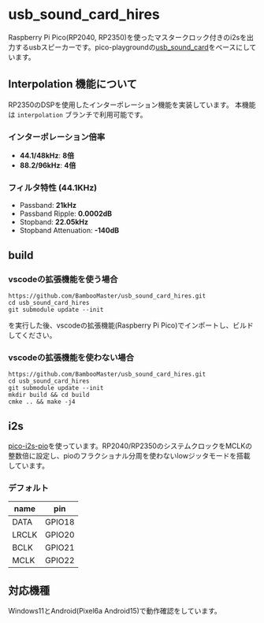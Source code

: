 # usb_sound_card_hires
Raspberry Pi Pico(RP2040, RP2350)を使ったマスタークロック付きのi2sを出力するusbスピーカーです。pico-playgroundの[usb_sound_card](https://github.com/raspberrypi/pico-playground/tree/master/apps/usb_sound_card)をベースにしています。

## Interpolation 機能について
RP2350のDSPを使用したインターポレーション機能を実装しています。
本機能は `interpolation` ブランチで利用可能です。

### インターポレーション倍率
- **44.1/48kHz**: **8倍**
- **88.2/96kHz**: **4倍**

### フィルタ特性 (44.1KHz)
- Passband: **21kHz**
- Passband Ripple: **0.0002dB**
- Stopband: **22.05kHz**
- Stopband Attenuation: **-140dB**

## build
### vscodeの拡張機能を使う場合
```
https://github.com/BambooMaster/usb_sound_card_hires.git
cd usb_sound_card_hires
git submodule update --init
```
を実行した後、vscodeの拡張機能(Raspberry Pi Pico)でインポートし、ビルドしてください。

### vscodeの拡張機能を使わない場合
```
https://github.com/BambooMaster/usb_sound_card_hires.git
cd usb_sound_card_hires
git submodule update --init
mkdir build && cd build
cmke .. && make -j4
```

## i2s
[pico-i2s-pio](https://github.com/BambooMaster/pico-i2s-pio.git)を使っています。RP2040/RP2350のシステムクロックをMCLKの整数倍に設定し、pioのフラクショナル分周を使わないlowジッタモードを搭載しています。

### デフォルト
|name|pin|
|----|---|
|DATA|GPIO18|
|LRCLK|GPIO20|
|BCLK|GPIO21|
|MCLK|GPIO22|

## 対応機種
Windows11とAndroid(Pixel6a Android15)で動作確認をしています。